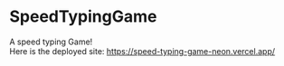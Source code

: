 # SpeedTypingGame
A speed typing Game!
<br/>
Here is the deployed site: https://speed-typing-game-neon.vercel.app/
